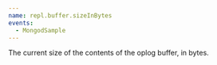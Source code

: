 ```yaml
---
name: repl.buffer.sizeInBytes
events:
  - MongodSample
---
```


The current size of the contents of the oplog buffer, in bytes.